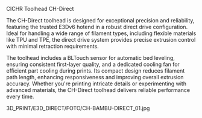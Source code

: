CICHR Toolhead CH-Direct

The CH-Direct toolhead is designed for exceptional precision and reliability, featuring the trusted E3Dv6 hotend in a robust direct drive configuration. Ideal for handling a wide range of filament types, including flexible materials like TPU and TPE, the direct drive system provides precise extrusion control with minimal retraction requirements.

The toolhead includes a BLTouch sensor for automatic bed leveling, ensuring consistent first-layer quality, and a dedicated cooling fan for efficient part cooling during prints. Its compact design reduces filament path length, enhancing responsiveness and improving overall extrusion accuracy. Whether you're printing intricate details or experimenting with advanced materials, the CH-Direct toolhead delivers reliable performance every time.

3D_PRINT/E3D_DIRECT/FOTO/CH-BAMBU-DIRECT_01.jpg
